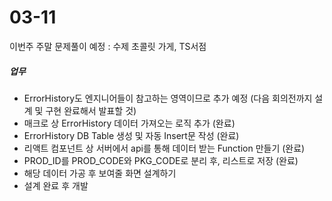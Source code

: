 # 03-11

이번주 주말 문제풀이 예정 : 수제 초콜릿 가게, TS서점
<br>

##### 업무
- ErrorHistory도 엔지니어들이 참고하는 영역이므로 추가 예정 (다음 회의전까지 설계 및 구현 완료해서 발표할 것)
- 매크로 상 ErrorHistory 데이터 가져오는 로직 추가 (완료)
- ErrorHistory DB Table 생성 및 자동 Insert문 작성 (완료)
- 리액트 컴포넌트 상 서버에서 api를 통해 데이터 받는 Function 만들기 (완료)
- PROD_ID를 PROD_CODE와 PKG_CODE로 분리 후, 리스트로 저장 (완료)
- 해당 데이터 가공 후 보여줄 화면 설계하기
- 설계 완료 후 개발 
